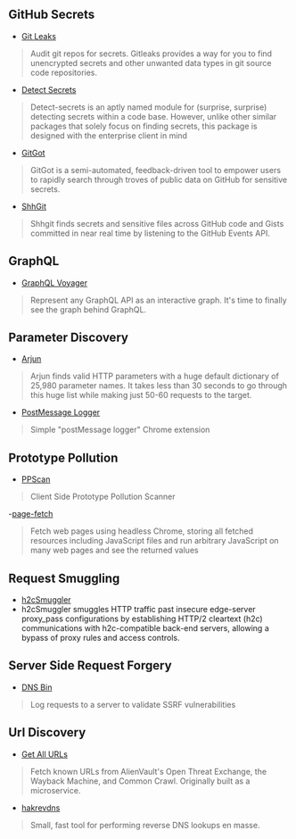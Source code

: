 ## GitHub Secrets
- [Git Leaks](https://github.com/zricethezav/gitleaks)
> Audit git repos for secrets. Gitleaks provides a way for you to find unencrypted secrets and other unwanted data types in git source code repositories.

- [Detect Secrets](https://github.com/Yelp/detect-secrets)
> Detect-secrets is an aptly named module for (surprise, surprise) detecting secrets within a code base. However, unlike other similar packages that solely focus on finding secrets, this package is designed with the enterprise client in mind

- [GitGot](https://github.com/BishopFox/GitGot)
> GitGot is a semi-automated, feedback-driven tool to empower users to rapidly search through troves of public data on GitHub for sensitive secrets.

- [ShhGit](https://github.com/eth0izzle/shhgit/)
> Shhgit finds secrets and sensitive files across GitHub code and Gists committed in near real time by listening to the GitHub Events API.

## GraphQL
- [GraphQL Voyager](https://github.com/APIs-guru/graphql-voyager)
> Represent any GraphQL API as an interactive graph. It's time to finally see the graph behind GraphQL.

## Parameter Discovery
- [Arjun](https://github.com/s0md3v/Arjun)
> Arjun finds valid HTTP parameters with a huge default dictionary of 25,980 parameter names. It takes less than 30 seconds to go through this huge list while making just 50-60 requests to the target.

- [PostMessage Logger](https://github.com/opnsec/postMessage-logger)
> Simple "postMessage logger" Chrome extension

## Prototype Pollution
- [PPScan](https://github.com/msrkp/PPScan)
> Client Side Prototype Pollution Scanner

-[page-fetch](https://github.com/detectify/page-fetch)
> Fetch web pages using headless Chrome, storing all fetched resources including JavaScript files and run arbitrary JavaScript on many web pages and see the returned values

## Request Smuggling
- [h2cSmuggler](https://github.com/assetnote/h2csmuggler)
- h2cSmuggler smuggles HTTP traffic past insecure edge-server proxy_pass configurations by establishing HTTP/2 cleartext (h2c) communications with h2c-compatible back-end servers, allowing a bypass of proxy rules and access controls.

## Server Side Request Forgery
- [DNS Bin](http://dnsbin.zhack.ca/)
> Log requests to a server to validate SSRF vulnerabilities

## Url Discovery
- [Get All URLs](https://github.com/lc/hacks/tree/master/getallurls)
> Fetch known URLs from AlienVault's Open Threat Exchange, the Wayback Machine, and Common Crawl. Originally built as a microservice.

- [hakrevdns](https://github.com/hakluke/hakrevdns)
> Small, fast tool for performing reverse DNS lookups en masse.
